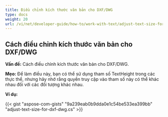 ```yaml
---
title: Điều chỉnh kích thước văn bản cho DXF/DWG
type: docs
weight: 20
url: /vi/net/developer-guide/how-to/work-with-text/adjust-text-size-for-dxf-dwg/
---
```



## **Cách điều chỉnh kích thước văn bản cho DXF/DWG**

**Vấn đề:** Cách điều chỉnh kích thước văn bản cho DXF/DWG.

**Mẹo:** Để làm điều này, bạn có thể sử dụng tham số TextHeight trong các thực thể, nhưng hãy nhớ rằng quyền truy cập vào tham số này có thể khác nhau đối với các đối tượng khác nhau.

**Ví dụ:**

{{< gist "aspose-com-gists" "9a239eab0b9dda0e1c54be533ea399bb" "adjust-text-size-for-dxf-dwg.cs" >}}
